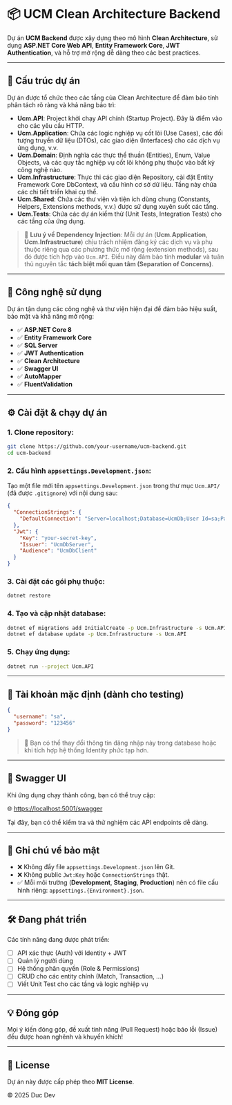 ﻿# 📦 UCM Clean Architecture Backend

Dự án **UCM Backend** được xây dựng theo mô hình **Clean Architecture**, sử dụng **ASP.NET Core Web API**, **Entity Framework Core**, **JWT Authentication**, và hỗ trợ mở rộng dễ dàng theo các best practices.

---

## 🔧 Cấu trúc dự án
Dự án được tổ chức theo các tầng của Clean Architecture để đảm bảo tính phân tách rõ ràng và khả năng bảo trì:

- **Ucm.API**: Project khởi chạy API chính (Startup Project). Đây là điểm vào cho các yêu cầu HTTP.
- **Ucm.Application**: Chứa các logic nghiệp vụ cốt lõi (Use Cases), các đối tượng truyền dữ liệu (DTOs), các giao diện (Interfaces) cho các dịch vụ ứng dụng, v.v.
- **Ucm.Domain**: Định nghĩa các thực thể thuần (Entities), Enum, Value Objects, và các quy tắc nghiệp vụ cốt lõi không phụ thuộc vào bất kỳ công nghệ nào.
- **Ucm.Infrastructure**: Thực thi các giao diện Repository, cài đặt Entity Framework Core DbContext, và cấu hình cơ sở dữ liệu. Tầng này chứa các chi tiết triển khai cụ thể.
- **Ucm.Shared**: Chứa các thư viện và tiện ích dùng chung (Constants, Helpers, Extensions methods, v.v.) được sử dụng xuyên suốt các tầng.
- **Ucm.Tests**: Chứa các dự án kiểm thử (Unit Tests, Integration Tests) cho các tầng của ứng dụng.

> 🔁 **Lưu ý về Dependency Injection**: Mỗi dự án (**Ucm.Application**, **Ucm.Infrastructure**) chịu trách nhiệm đăng ký các dịch vụ và phụ thuộc riêng qua các phương thức mở rộng (extension methods), sau đó được tích hợp vào `Ucm.API`. Điều này đảm bảo tính **modular** và tuân thủ nguyên tắc **tách biệt mối quan tâm (Separation of Concerns)**.

---

## 🚀 Công nghệ sử dụng

Dự án tận dụng các công nghệ và thư viện hiện đại để đảm bảo hiệu suất, bảo mật và khả năng mở rộng:

- ✅ **ASP.NET Core 8**
- ✅ **Entity Framework Core**
- ✅ **SQL Server**
- ✅ **JWT Authentication**
- ✅ **Clean Architecture**
- ✅ **Swagger UI**
- ✅ **AutoMapper**
- ✅ **FluentValidation**

---

## ⚙️ Cài đặt & chạy dự án

### 1. Clone repository:
```bash
git clone https://github.com/your-username/ucm-backend.git
cd ucm-backend
```

### 2. Cấu hình `appsettings.Development.json`:
Tạo một file mới tên `appsettings.Development.json` trong thư mục `Ucm.API/` (đã được `.gitignore`) với nội dung sau:
```json
{
  "ConnectionStrings": {
    "DefaultConnection": "Server=localhost;Database=UcmDb;User Id=sa;Password=123456;TrustServerCertificate=True;"
  },
  "Jwt": {
    "Key": "your-secret-key",
    "Issuer": "UcmDbServer",
    "Audience": "UcmDbClient"
  }
}
```

### 3. Cài đặt các gói phụ thuộc:
```bash
dotnet restore
```

### 4. Tạo và cập nhật database:
```bash
dotnet ef migrations add InitialCreate -p Ucm.Infrastructure -s Ucm.API
dotnet ef database update -p Ucm.Infrastructure -s Ucm.API
```

### 5. Chạy ứng dụng:
```bash
dotnet run --project Ucm.API
```

---

## 🔑 Tài khoản mặc định (dành cho testing)
```json
{
  "username": "sa",
  "password": "123456"
}
```
> 📝 Bạn có thể thay đổi thông tin đăng nhập này trong database hoặc khi tích hợp hệ thống Identity phức tạp hơn.

---

## 🔐 Swagger UI
Khi ứng dụng chạy thành công, bạn có thể truy cập:

🌐 [https://localhost:5001/swagger](https://localhost:5001/swagger)

Tại đây, bạn có thể kiểm tra và thử nghiệm các API endpoints dễ dàng.

---

## 📁 Ghi chú về bảo mật

- ❌ Không đẩy file `appsettings.Development.json` lên Git.
- ❌ Không public `Jwt:Key` hoặc `ConnectionStrings` thật.
- ✅ Mỗi môi trường (**Development**, **Staging**, **Production**) nên có file cấu hình riêng: `appsettings.{Environment}.json`.

---

## 🛠 Đang phát triển

Các tính năng đang được phát triển:

- [ ] API xác thực (Auth) với Identity + JWT
- [ ] Quản lý người dùng
- [ ] Hệ thống phân quyền (Role & Permissions)
- [ ] CRUD cho các entity chính (Match, Transaction, ...)
- [ ] Viết Unit Test cho các tầng và logic nghiệp vụ

---

## 💡 Đóng góp

Mọi ý kiến đóng góp, đề xuất tính năng (Pull Request) hoặc báo lỗi (Issue) đều được hoan nghênh và khuyến khích!

---

## 📜 License

Dự án này được cấp phép theo **MIT License**.

© 2025 Duc Dev